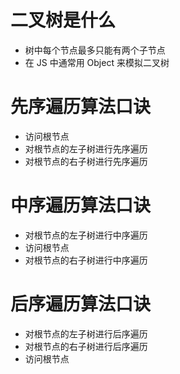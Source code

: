 # 二叉树是什么

- 树中每个节点最多只能有两个子节点
- 在 JS 中通常用 Object 来模拟二叉树

# 先序遍历算法口诀

- 访问根节点
- 对根节点的左子树进行先序遍历
- 对根节点的右子树进行先序遍历

# 中序遍历算法口诀

- 对根节点的左子树进行中序遍历
- 访问根节点
- 对根节点的右子树进行中序遍历

# 后序遍历算法口诀

- 对根节点的左子树进行后序遍历
- 对根节点的右子树进行后序遍历
- 访问根节点
